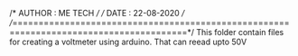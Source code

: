 /* AUTHOR : ME TECH */
/* DATE : 22-08-2020 */
/*=======================================================================================*/
This folder contain files for creating a voltmeter using arduino. That can reead upto 50V 

